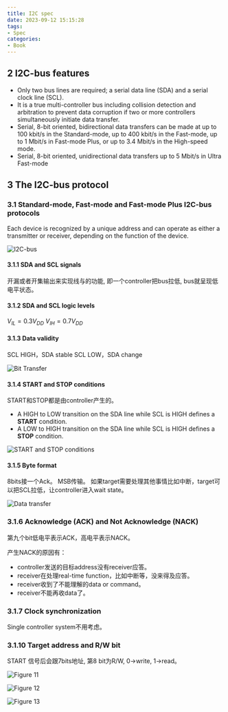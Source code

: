 ```yaml
---
title: I2C spec
date: 2023-09-12 15:15:28
tags:
- Spec
categories:
- Book
---
```


## 2 I2C-bus features

- Only two bus lines are required; a serial data line (SDA) and a serial clock line (SCL).
- It is a true multi-controller bus including collision detection and arbitration to prevent
data corruption if two or more controllers simultaneously initiate data transfer.
- Serial, 8-bit oriented, bidirectional data transfers can be made at up to 100 kbit/s in the
Standard-mode, up to 400 kbit/s in the Fast-mode, up to 1 Mbit/s in Fast-mode Plus, or
up to 3.4 Mbit/s in the High-speed mode.
- Serial, 8-bit oriented, unidirectional data transfers up to 5 Mbit/s in Ultra Fast-mode

## 3 The I2C-bus protocol

### 3.1 Standard-mode, Fast-mode and Fast-mode Plus I2C-bus protocols

Each device is recognized by a unique address and can operate as either a transmitter or receiver, depending on the function of the device.

![I2C-bus](https://xyc-1316422823.cos.ap-shanghai.myqcloud.com/20230912171459.png)

#### 3.1.1 SDA and SCL signals

开漏或者开集输出来实现线与的功能, 即一个controller把bus拉低, bus就呈现低电平状态。

#### 3.1.2 SDA and SCL logic levels

$V_{IL}=0.3V_{DD}$
$V_{IH}=0.7V_{DD}$

#### 3.1.3 Data validity

SCL HIGH，SDA stable
SCL LOW，SDA change

![Bit Transfer](https://xyc-1316422823.cos.ap-shanghai.myqcloud.com/20230912173014.png)

#### 3.1.4 START and STOP conditions

START和STOP都是由controller产生的。

- A HIGH to LOW transition on the SDA line while SCL is HIGH defines a **START** condition.
- A LOW to HIGH transition on the SDA line while SCL is HIGH defines a **STOP** condition.

![START and STOP conditions](https://xyc-1316422823.cos.ap-shanghai.myqcloud.com/20230912173741.png)

#### 3.1.5 Byte format

8bits接一个Ack。
MSB传输。
如果target需要处理其他事情比如中断，target可以把SCL拉低，让controller进入wait state。

![Data transfer](https://xyc-1316422823.cos.ap-shanghai.myqcloud.com/20230912174117.png)

### 3.1.6 Acknowledge (ACK) and Not Acknowledge (NACK)

第九个bit低电平表示ACK，高电平表示NACK。

产生NACK的原因有：

- controller发送的目标address没有receiver应答。
- receiver在处理real-time function，比如中断等，没来得及应答。
- receiver收到了不能理解的data or command。
- receiver不能再收data了。

### 3.1.7 Clock synchronization

Single controller system不用考虑。

### 3.1.10 Target address and R/W bit

START 信号后会跟7bits地址, 第8 bit为R/W, 0->write, 1->read。

![Figure 11](https://xyc-1316422823.cos.ap-shanghai.myqcloud.com/20230925094846.png)

![Figure 12](https://xyc-1316422823.cos.ap-shanghai.myqcloud.com/20230925094904.png)

![Figure 13](https://xyc-1316422823.cos.ap-shanghai.myqcloud.com/20230925094914.png)

